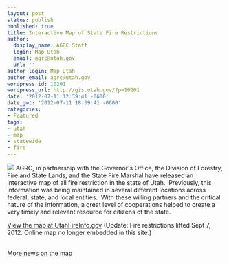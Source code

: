 ```yaml
---
layout: post
status: publish
published: true
title: Interactive Map of State Fire Restrictions
author:
  display_name: AGRC Staff
  login: Map Utah
  email: agrc@utah.gov
  url: ''
author_login: Map Utah
author_email: agrc@utah.gov
wordpress_id: 10201
wordpress_url: http://gis.utah.gov/?p=10201
date: '2012-07-11 12:39:41 -0600'
date_gmt: '2012-07-11 18:39:41 -0600'
categories:
- Featured
tags:
- utah
- map
- statewide
- fire
---
```

<p><img src="{{ "/images/UtahFireInfo.png" | prepend: site.baseurl }}" class="inline-text-right pull-right" /> AGRC, in partnership with the Governor's Office, the Division of Forestry, Fire and State Lands, and the State Fire Marshal have released an interactive map of all fire restriction in the state of Utah.  Previously, this information was being maintained in several different locations across federal, state, and local entities.  With these willing partners and the critical nature of the information, a great level of cooperations helped to create a very timely and relevant resource for citizens of the state.</p>
<p><a href="http://www.utahfireinfo.gov/fire_restrictions/restrictions.html">View the map at UtahFireInfo.gov</a> (Update: Fire restrictions lifted Sept 7, 2012. Online map no longer embedded in this site.)</p>
<p><a href="http://www.ksl.com/?nid=1105&amp;sid=21191542&amp;title=target-shooting-to-be-temporarily-banned-in-some-areas&amp;s_cid=queue-15"><br />
More news on the map</a></p>
